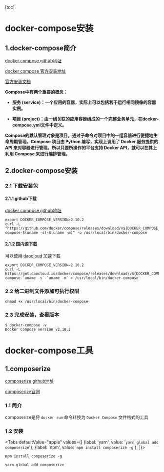 [toc]



# docker-compose安装

## 1.docker-compose简介

[docker compose github地址](https://github.com/docker/compose)

[docker compose 官方安装地址](https://github.com/docker/docker.github.io/raw/branch/branch/master/compose/install.md)

[官方安装文档](https://docs.docker.com/compose/install/)

**Compose中有两个重要的概念：**

- **服务 (service)：一个应用的容器，实际上可以包括若干运行相同镜像的容器实例。**

- **项目 (project)：由一组关联的应用容器组成的一个完整业务单元，在docker-compose.yml文件中定义。**



**Compose的默认管理对象是项目，通过子命令对项目中的一组容器进行便捷地生命周期管理。Compose 项目由 Python 编写，实现上调用了 Docker 服务提供的 API 来对容器进行管理。所以只要所操作的平台支持 Docker API，就可以在其上利用 Compose 来进行编排管理。**



## 2.docker-compose安装

### 2.1 下载安装包

#### 2.1.1 github下载

[docker compose github地址](https://github.com/docker/compose)

```shell
export DOCKER_COMPOSE_VERSION=2.10.2
curl -L "https://github.com/docker/compose/releases/download/v${DOCKER_COMPOSE_VERSIO}/docker-compose-$(uname -s)-$(uname -m)" -o /usr/local/bin/docker-compose
```



#### 2.1.2 国内源下载

可以使用 [daocloud](https://get.daocloud.io/) 加速下载

```shell
export DOCKER_COMPOSE_VERSION=2.10.2
curl -L https://get.daocloud.io/docker/compose/releases/download/v${DOCKER_COMPOSE_VERSIO}/docker-compose-`uname -s`-`uname -m` > /usr/local/bin/docker-compose
```





### 2.2 给二进制文件添加可执行权限

```shell
chmod +x /usr/local/bin/docker-compose
```



### 2.3 完成安装，查看版本

```shell
$ docker-compose -v
Docker Compose version v2.10.2
```



# docker-compose工具

## 1.composerize

[composerize github地址](https://github.com/magicmark/composerize)

[composerize官网](https://www.composerize.com/)



### 1.1 简介

composerize是将 `docker run` 命令转换为 `Docker Compose` 文件格式的工具



### 1.2 安装

<Tabs
  defaultValue="apple"
  values={[
    {label: 'yarn', value: '`yarn global add composerize`'},
    {label: 'npm', value: '`npm install composerize -g`'},
  ]}>





```shell
npm install composerize -g
```



```
yarn global add composerize
```











